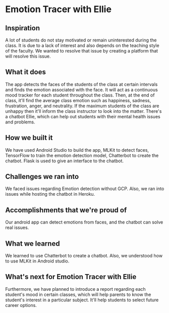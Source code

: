# Emotion Tracer with Ellie

## Inspiration
A lot of students do not stay motivated or remain uninterested during the class. It is due to a lack of interest and also depends on the teaching style of the faculty. We wanted to resolve that issue by creating a platform that will resolve this issue.

## What it does
The app detects the faces of the students of the class at certain intervals and finds the emotion associated with the face. It will act as a continuous mood tracker for each student throughout the class. Then, at the end of class, it'll find the average class emotion such as happiness, sadness, frustration, anger, and neutrality. If the maximum students of the class are unhappy then it'll inform the class instructor to look into the matter. 
There's a chatbot Ellie, which can help out students with their mental health issues and problems. 

## How we built it
We have used Android Studio to build the app, MLKit to detect faces, TensorFlow to train the emotion detection model, Chatterbot to create the chatbot. Flask is used to give an interface to the chatbot.

## Challenges we ran into
We faced issues regarding Emotion detection without GCP. Also, we ran into issues while hosting the chatbot in Heroku.

## Accomplishments that we're proud of
Our android app can detect emotions from faces, and the chatbot can solve real issues.

## What we learned
We learned to use Chatterbot to create a chatbot. Also, we understood how to use MLKit in Android studio. 

## What's next for Emotion Tracer with Ellie
Furthermore, we have planned to introduce a report regarding each student's mood in certain classes, which will help parents to know the student's interest in a particular subject. It'll help students to select future career options.
